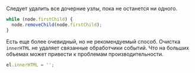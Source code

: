 Следует удалить все дочерние узлы, пока не останется ни одного.

```js
while (node.firstChild) {
  node.removeChild(node.firstChild);
}
```

Есть еще более очевидный, но не рекомендуемый способ. Очистка `innerHTML` не удаляет связанные обработчики событий. Что на больших объемах может привести к проблемам производительности.

```js
el.innerHTML = '';
```
